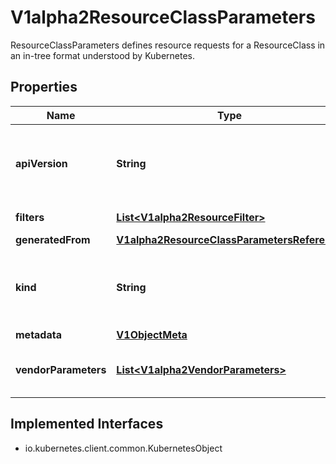 

# V1alpha2ResourceClassParameters

ResourceClassParameters defines resource requests for a ResourceClass in an in-tree format understood by Kubernetes.

## Properties

| Name | Type | Description | Notes |
|------------ | ------------- | ------------- | -------------|
|**apiVersion** | **String** | APIVersion defines the versioned schema of this representation of an object. Servers should convert recognized schemas to the latest internal value, and may reject unrecognized values. More info: https://git.k8s.io/community/contributors/devel/sig-architecture/api-conventions.md#resources |  [optional] |
|**filters** | [**List&lt;V1alpha2ResourceFilter&gt;**](V1alpha2ResourceFilter.md) | Filters describes additional contraints that must be met when using the class. |  [optional] |
|**generatedFrom** | [**V1alpha2ResourceClassParametersReference**](V1alpha2ResourceClassParametersReference.md) |  |  [optional] |
|**kind** | **String** | Kind is a string value representing the REST resource this object represents. Servers may infer this from the endpoint the client submits requests to. Cannot be updated. In CamelCase. More info: https://git.k8s.io/community/contributors/devel/sig-architecture/api-conventions.md#types-kinds |  [optional] |
|**metadata** | [**V1ObjectMeta**](V1ObjectMeta.md) |  |  [optional] |
|**vendorParameters** | [**List&lt;V1alpha2VendorParameters&gt;**](V1alpha2VendorParameters.md) | VendorParameters are arbitrary setup parameters for all claims using this class. They are ignored while allocating the claim. There must not be more than one entry per driver. |  [optional] |


## Implemented Interfaces

* io.kubernetes.client.common.KubernetesObject


